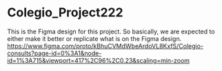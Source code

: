 # Colegio_Project222
This is the Figma design for this project. So basically, we are expected to either make it better or replicate what is on the Figma design.
https://www.figma.com/proto/kBhuCVMdWbeArdoVL8KxfS/Colegio-consults?page-id=0%3A1&node-id=1%3A715&viewport=417%2C96%2C0.23&scaling=min-zoom
